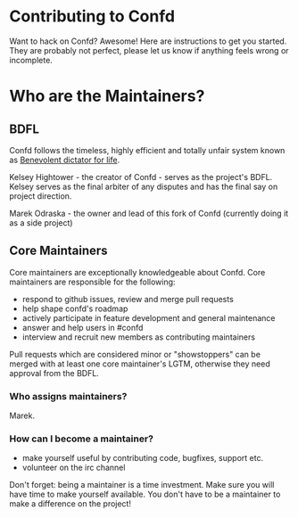 # Contributing to Confd

Want to hack on Confd? Awesome! Here are instructions to get you started. They are probably not
perfect, please let us know if anything feels wrong or incomplete.

# Who are the Maintainers?

## BDFL

Confd follows the timeless, highly efficient and totally unfair system known as [Benevolent dictator
for life](http://en.wikipedia.org/wiki/Benevolent_Dictator_for_Life).

Kelsey Hightower - the creator of Confd - serves as the project's BDFL. Kelsey serves as the final
arbiter of any disputes and has the final say on project direction.

Marek Odraska - the owner and lead of this fork of Confd (currently doing it as a side project)

## Core Maintainers

Core maintainers are exceptionally knowledgeable about Confd. Core maintainers are responsible for
the following:

 - respond to github issues, review and merge pull requests
 - help shape confd's roadmap
 - actively participate in feature development and general maintenance
 - answer and help users in #confd
 - interview and recruit new members as contributing maintainers

Pull requests which are considered minor or "showstoppers" can be merged with at least one core maintainer's
LGTM, otherwise they need approval from the BDFL.

### Who assigns maintainers?

Marek.

### How can I become a maintainer?

 - make yourself useful by contributing code, bugfixes, support etc.
 - volunteer on the irc channel

Don't forget: being a maintainer is a time investment. Make sure you will have time to make
yourself available. You don't have to be a maintainer to make a difference on the project!
